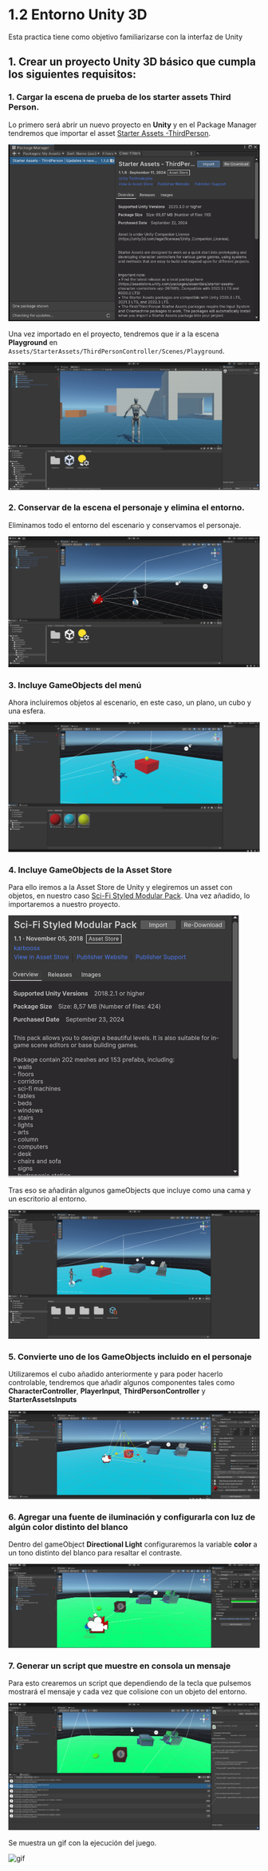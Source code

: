 # 1.2 Entorno Unity 3D

Esta practica tiene como objetivo familiarizarse con la interfaz de Unity

## 1. Crear un proyecto Unity 3D básico que cumpla los siguientes requisitos:

### 1. Cargar la escena de prueba de los starter assets Third Person.

Lo primero será abrir un nuevo proyecto en **Unity** y en el Package Manager tendremos que importar el asset [Starter Assets -ThirdPerson](https://assetstore.unity.com/packages/essentials/starter-assets-thirdperson-updates-in-new-charactercontroller-pa-196526?srsltid=AfmBOop__8gMldwqqDKB6wuGe8HuW3qSYCCY8pPUHq_iwbpWsDcbrR8q).

![asset](https://github.com/Alu0101030562/Screenshots/blob/main/Screenshots/1.2EntornoUnity3D/StarterAsset3d.PNG)

Una vez importado en el proyecto, tendremos que ir a la escena **Playground** en ``Assets/StarterAssets/ThirdPersonController/Scenes/Playground``.

![playground](https://github.com/Alu0101030562/Screenshots/blob/main/Screenshots/1.2EntornoUnity3D/CapturaPlayground.PNG)

### 2. Conservar de la escena el personaje y elimina el entorno.

Eliminamos todo el entorno del escenario y conservamos el personaje.

![entorno](https://github.com/Alu0101030562/Screenshots/blob/main/Screenshots/1.2EntornoUnity3D/Punto2.PNG)

### 3. Incluye GameObjects del menú

Ahora incluiremos objetos al escenario, en este caso, un plano, un cubo y una esfera.

![objetos](https://github.com/Alu0101030562/Screenshots/blob/main/Screenshots/1.2EntornoUnity3D/Punto3.PNG)

### 4. Incluye GameObjects de la Asset Store

Para ello iremos a la Asset Store de Unity y elegiremos un asset con objetos, en nuestro caso [Sci-Fi Styled Modular Pack](https://assetstore.unity.com/packages/3d/environments/sci-fi/sci-fi-styled-modular-pack-82913?srsltid=AfmBOooTZ1MAtxDySI9X6GnGh7VkUA0s8SRLcIvUSv5mpdVX1njEJBoW). Una vez añadido, lo importaremos a nuestro proyecto.

![asset2](https://github.com/Alu0101030562/Screenshots/blob/main/Screenshots/1.2EntornoUnity3D/Punto4.1.PNG)

Tras eso se añadirán algunos gameObjects que incluye como una cama y un escritorio al entorno.

![entorno](https://github.com/Alu0101030562/Screenshots/blob/main/Screenshots/1.2EntornoUnity3D/Punto4.2.PNG)

### 5. Convierte uno de los GameObjects incluido en el personaje

Utilizaremos el cubo añadido anteriormente y para poder hacerlo controlable, tendremos que añadir algunos componentes tales como **CharacterController**, **PlayerInput**, **ThirdPersonController** y **StarterAssetsInputs**

![personajeObjeto](https://github.com/Alu0101030562/Screenshots/blob/main/Screenshots/1.2EntornoUnity3D/Punto5.PNG)

### 6. Agregar una fuente de iluminación y configurarla con luz de algún color distinto del blanco

Dentro del gameObject **Directional Light** configuraremos la variable **color** a un tono distinto del blanco para resaltar el contraste.

![luz](https://github.com/Alu0101030562/Screenshots/blob/main/Screenshots/1.2EntornoUnity3D/Punto6.PNG)

### 7. Generar un script que muestre en consola un mensaje

Para esto crearemos un script que dependiendo de la tecla que pulsemos mostrará el mensaje y cada vez que colisione con un objeto del entorno.

![script](https://github.com/Alu0101030562/Screenshots/blob/main/Screenshots/1.2EntornoUnity3D/Punto7.PNG)

Se muestra un gif con la ejecución del juego.

![gif](https://github.com/Alu0101030562/Screenshots/blob/main/Screenshots/1.2EntornoUnity3D/GifEjecuci%C3%B3n1.2.gif)
